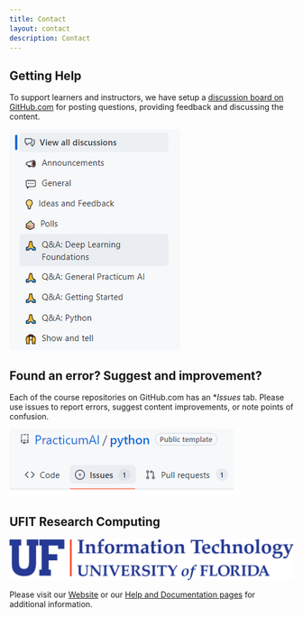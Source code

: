 ```yaml
---
title: Contact
layout: contact
description: Contact
---
```



## Getting Help

To support learners and instructors, we have setup a [discussion board on GitHub.com](https://github.com/orgs/PracticumAI/discussions) for posting questions, providing feedback and discussing the content.

[![Screenshot of the Discussion board on GitHub.com](/images/discussion_board.png)](https://github.com/orgs/PracticumAI/discussions)

## Found an error? Suggest and improvement?

Each of the course repositories on GitHub.com has an **Issues* tab. Please use issues to report errors, suggest content improvements, or note points of confusion.

![Screenshot of the Issues tab for the Python course](/images/issues.png)

## UFIT Research Computing

[![UFIT Logo](/images/logo/UFIT-Primary-Signature_200.png)](https://www.rc.ufl.edu/)

Please visit our [Website](https://www.rc.ufl.edu/) or our [Help and Documentation pages](https://help.rc.ufl.edu/doc/UFRC_Help_and_Documentation) for additional information.


